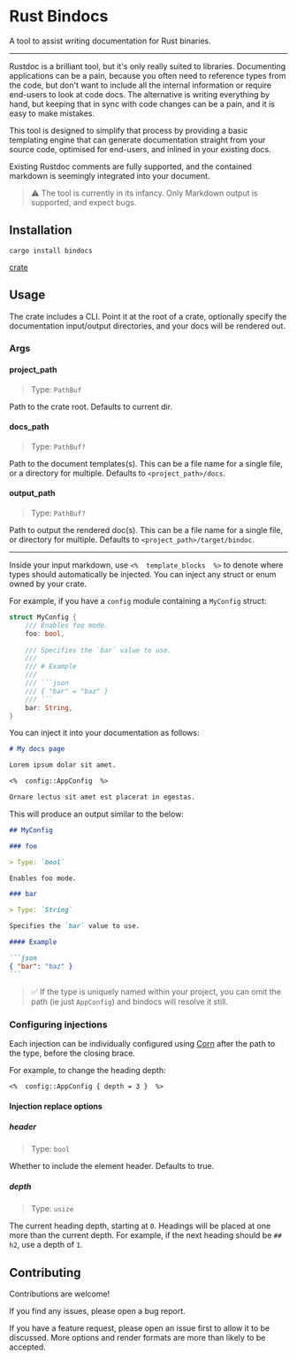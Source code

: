# Rust Bindocs

A tool to assist writing documentation for Rust binaries.

---

Rustdoc is a brilliant tool, but it's only really suited to libraries.
Documenting applications can be a pain,
because you often need to reference types from the code,
but don't want to include all the internal information or require end-users to look at code docs.
The alternative is writing everything by hand, but keeping that in sync with code changes can be a pain,
and it is easy to make mistakes.

This tool is designed to simplify that process by providing a basic templating engine
that can generate documentation straight from your source code, optimised for end-users,
and inlined in your existing docs.

Existing Rustdoc comments are fully supported, 
and the contained markdown is seemingly integrated into your document.

> ⚠️ The tool is currently in its infancy. 
> Only Markdown output is supported, and expect bugs.

## Installation

`cargo install bindocs`

[crate](https://crates.io/bindocs)

## Usage

The crate includes a CLI.
Point it at the root of a crate, optionally specify the documentation input/output directories,
and your docs will be rendered out.


### Args


#### project_path

> Type: `PathBuf`

Path to the crate root.
Defaults to current dir.

#### docs_path

> Type: `PathBuf?`

Path to the document templates(s).
This can be a file name for a single file, or a directory for multiple.
Defaults to `<project_path>/docs`.

#### output_path

> Type: `PathBuf?`

Path to output the rendered doc(s).
This can be a file name for a single file, or directory for multiple.
Defaults to `<project_path>/target/bindoc`.


---

Inside your input markdown, use `<%  template_blocks  %>` to denote where types should automatically be injected.
You can inject any struct or enum owned by your crate.

For example, if you have a `config` module containing a `MyConfig` struct:

```rust
struct MyConfig {
    /// Enables foo mode.
    foo: bool,
    
    /// Specifies the `bar` value to use.
    /// 
    /// # Example
    /// 
    /// ```json
    /// { "bar" = "baz" }
    /// ```
    bar: String,
}
```

You can inject it into your documentation as follows:

```markdown
# My docs page

Lorem ipsum dolar sit amet.

<%  config::AppConfig  %>

Ornare lectus sit amet est placerat in egestas.
```

This will produce an output similar to the below:

````markdown
## MyConfig

### foo

> Type: `bool`

Enables foo mode.

### bar

> Type: `String`

Specifies the `bar` value to use.

#### Example

```json
{ "bar": "baz" }
```
````

> ✅ If the type is uniquely named within your project, 
> you can omit the path (ie just `AppConfig`) and bindocs will resolve it still.

### Configuring injections

Each injection can be individually configured using [Corn](https://github.com/jakestanger/corn)
after the path to the type, before the closing brace.

For example, to change the heading depth:

```markdown
<%  config::AppConfig { depth = 3 }  %>
```

#### Injection replace options


##### header

> Type: `bool`

Whether to include the element header.
Defaults to true.

##### depth

> Type: `usize`

The current heading depth, starting at `0`.
Headings will be placed at one more than the current depth.
For example, if the next heading should be `## h2`, use a depth of `1`.


## Contributing

Contributions are welcome!

If you find any issues, please open a bug report.

If you have a feature request, please open an issue first to allow it to be discussed.
More options and render formats are more than likely to be accepted.